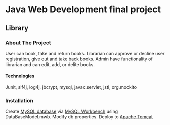 
# Java Web Development final project

## Library

### About The Project
User can book, take and return books. 
Librarian can approve or decline user registration, give out and take back books.
Admin have functionality of librarian and can edit, add, or delite books.

#### Technologies
Junit, slf4j, log4j, jbcrypt, mysql, javax.servlet, jstl, org.mockito

### Installation
Create [MySQL database](https://www.mysql.com/downloads/) via [MySQL Workbench](https://www.mysql.com/products/workbench/) using DataBaseModel.mwb. Modify db.properties.
Deploy to [Apache Tomcat](http://tomcat.apache.org)



